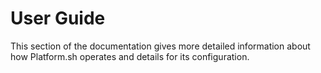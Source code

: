 # User Guide

This section of the documentation gives more detailed information about how 
Platform.sh  operates and details for its configuration.